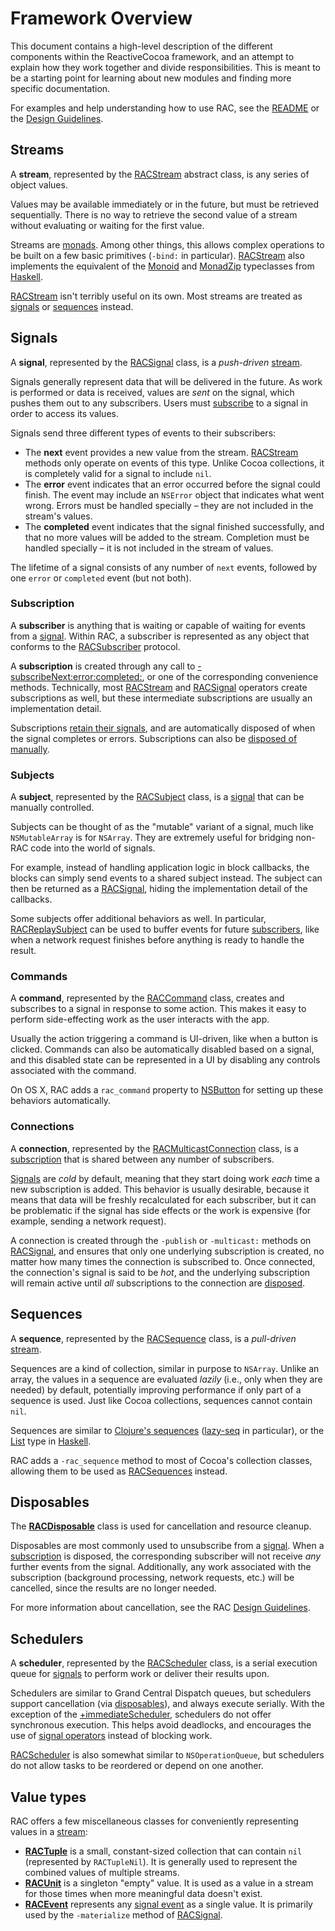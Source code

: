 # Framework Overview

This document contains a high-level description of the different components
within the ReactiveCocoa framework, and an attempt to explain how they work
together and divide responsibilities. This is meant to be a starting point for
learning about new modules and finding more specific documentation.

For examples and help understanding how to use RAC, see the [README][] or
the [Design Guidelines][].

## Streams

A **stream**, represented by the [RACStream][] abstract class, is any series of
object values.

Values may be available immediately or in the future, but must be retrieved
sequentially. There is no way to retrieve the second value of a stream without
evaluating or waiting for the first value.

Streams are [monads][]. Among other things, this allows complex operations to be
built on a few basic primitives (`-bind:` in particular). [RACStream][] also
implements the equivalent of the [Monoid][] and [MonadZip][] typeclasses from
[Haskell][].

[RACStream][] isn't terribly useful on its own. Most streams are treated as
[signals](#signals) or [sequences](#sequences) instead.

## Signals

A **signal**, represented by the [RACSignal][] class, is a _push-driven_
[stream](#streams).

Signals generally represent data that will be delivered in the future. As work
is performed or data is received, values are _sent_ on the signal, which pushes
them out to any subscribers. Users must [subscribe](#subscription) to a signal
in order to access its values.

Signals send three different types of events to their subscribers:

 * The **next** event provides a new value from the stream. [RACStream][]
   methods only operate on events of this type. Unlike Cocoa collections, it is
   completely valid for a signal to include `nil`.
 * The **error** event indicates that an error occurred before the signal could
   finish. The event may include an `NSError` object that indicates what went
   wrong. Errors must be handled specially – they are not included in the
   stream's values.
 * The **completed** event indicates that the signal finished successfully, and
   that no more values will be added to the stream. Completion must be handled
   specially – it is not included in the stream of values.

The lifetime of a signal consists of any number of `next` events, followed by
one `error` or `completed` event (but not both).

### Subscription

A **subscriber** is anything that is waiting or capable of waiting for events
from a [signal](#signals). Within RAC, a subscriber is represented as any object
that conforms to the [RACSubscriber][] protocol.

A **subscription** is created through any call to
[-subscribeNext:error:completed:][RACSignal], or one of the corresponding
convenience methods. Technically, most [RACStream][] and
[RACSignal][RACSignal+Operations] operators create subscriptions as well, but
these intermediate subscriptions are usually an implementation detail.

Subscriptions [retain their signals][Memory Management], and are automatically
disposed of when the signal completes or errors. Subscriptions can also be
[disposed of manually](#disposables).

### Subjects

A **subject**, represented by the [RACSubject][] class, is a [signal](#signals)
that can be manually controlled.

Subjects can be thought of as the "mutable" variant of a signal, much like
`NSMutableArray` is for `NSArray`. They are extremely useful for bridging
non-RAC code into the world of signals.

For example, instead of handling application logic in block callbacks, the
blocks can simply send events to a shared subject instead. The subject can then
be returned as a [RACSignal][], hiding the implementation detail of the
callbacks.

Some subjects offer additional behaviors as well. In particular,
[RACReplaySubject][] can be used to buffer events for future
[subscribers](#subscription), like when a network request finishes before
anything is ready to handle the result.

### Commands

A **command**, represented by the [RACCommand][] class, creates and subscribes
to a signal in response to some action. This makes it easy to perform
side-effecting work as the user interacts with the app.

Usually the action triggering a command is UI-driven, like when a button is
clicked. Commands can also be automatically disabled based on a signal, and this
disabled state can be represented in a UI by disabling any controls associated
with the command.

On OS X, RAC adds a `rac_command` property to
[NSButton][NSButton+RACCommandSupport] for setting up these behaviors
automatically.

### Connections

A **connection**, represented by the [RACMulticastConnection][] class, is
a [subscription](#subscription) that is shared between any number of
subscribers.

[Signals](#signals) are _cold_ by default, meaning that they start doing work
_each_ time a new subscription is added. This behavior is usually desirable,
because it means that data will be freshly recalculated for each subscriber, but
it can be problematic if the signal has side effects or the work is expensive
(for example, sending a network request).

A connection is created through the `-publish` or `-multicast:` methods on
[RACSignal][RACSignal+Operations], and ensures that only one underlying
subscription is created, no matter how many times the connection is subscribed
to. Once connected, the connection's signal is said to be _hot_, and the
underlying subscription will remain active until _all_ subscriptions to the
connection are [disposed](#disposables).

## Sequences

A **sequence**, represented by the [RACSequence][] class, is a _pull-driven_
[stream](#streams).

Sequences are a kind of collection, similar in purpose to `NSArray`. Unlike
an array, the values in a sequence are evaluated _lazily_ (i.e., only when they
are needed) by default, potentially improving performance if only part of
a sequence is used. Just like Cocoa collections, sequences cannot contain `nil`.

Sequences are similar to [Clojure's sequences][seq] ([lazy-seq][] in particular), or
the [List][] type in [Haskell][].

RAC adds a `-rac_sequence` method to most of Cocoa's collection classes,
allowing them to be used as [RACSequences][RACSequence] instead.

## Disposables

The **[RACDisposable][]** class is used for cancellation and resource cleanup.

Disposables are most commonly used to unsubscribe from a [signal](#signals).
When a [subscription](#subscription) is disposed, the corresponding subscriber
will not receive _any_ further events from the signal. Additionally, any work
associated with the subscription (background processing, network requests, etc.)
will be cancelled, since the results are no longer needed.

For more information about cancellation, see the RAC [Design Guidelines][].

## Schedulers

A **scheduler**, represented by the [RACScheduler][] class, is a serial
execution queue for [signals](#signals) to perform work or deliver their results upon.

Schedulers are similar to Grand Central Dispatch queues, but schedulers support
cancellation (via [disposables](#disposables)), and always execute serially.
With the exception of the [+immediateScheduler][RACScheduler], schedulers do not
offer synchronous execution. This helps avoid deadlocks, and encourages the use
of [signal operators][RACSignal+Operations] instead of blocking work.

[RACScheduler][] is also somewhat similar to `NSOperationQueue`, but schedulers
do not allow tasks to be reordered or depend on one another.

## Value types

RAC offers a few miscellaneous classes for conveniently representing values in
a [stream](#streams):

 * **[RACTuple][]** is a small, constant-sized collection that can contain
   `nil` (represented by `RACTupleNil`). It is generally used to represent
   the combined values of multiple streams.
 * **[RACUnit][]** is a singleton "empty" value. It is used as a value in
   a stream for those times when more meaningful data doesn't exist.
 * **[RACEvent][]** represents any [signal event](#signals) as a single value.
   It is primarily used by the `-materialize` method of
   [RACSignal][RACSignal+Operations].

[Design Guidelines]: DesignGuidelines.md
[Haskell]: http://www.haskell.org
[lazy-seq]: http://clojure.github.com/clojure/clojure.core-api.html#clojure.core/lazy-seq
[List]: https://downloads.haskell.org/~ghc/latest/docs/html/libraries/base-4.7.0.2/Data-List.html
[Memory Management]: MemoryManagement.md
[monads]: http://en.wikipedia.org/wiki/Monad_(functional_programming)
[Monoid]: http://downloads.haskell.org/~ghc/latest/docs/html/libraries/base-4.7.0.2/Data-Monoid.html
[MonadZip]: http://downloads.haskell.org/~ghc/latest/docs/html/libraries/base-4.7.0.2/Control-Monad-Zip.html
[NSButton+RACCommandSupport]: ../../ReactiveCocoa/Objective-C/NSButton+RACCommandSupport.h
[RACCommand]: ../../ReactiveCocoa/Objective-C/RACCommand.h
[RACDisposable]: ../../ReactiveCocoa/Objective-C/RACDisposable.h
[RACEvent]: ../../ReactiveCocoa/Objective-C/RACEvent.h
[RACMulticastConnection]: ../../ReactiveCocoa/Objective-C/RACMulticastConnection.h
[RACReplaySubject]: ../../ReactiveCocoa/Objective-C/RACReplaySubject.h
[RACScheduler]: ../../ReactiveCocoa/Objective-C/RACScheduler.h
[RACSequence]: ../../ReactiveCocoa/Objective-C/RACSequence.h
[RACSignal]: ../../ReactiveCocoa/Objective-C/RACSignal.h
[RACSignal+Operations]: ../../ReactiveCocoa/Objective-C/RACSignal+Operations.h
[RACStream]: ../../ReactiveCocoa/Objective-C/RACStream.h
[RACSubject]: ../../ReactiveCocoa/Objective-C/RACSubject.h
[RACSubscriber]: ../../ReactiveCocoa/Objective-C/RACSubscriber.h
[RACTuple]: ../../ReactiveCocoa/Objective-C/RACTuple.h
[RACUnit]: ../../ReactiveCocoa/Objective-C/RACUnit.h
[README]: README.md
[seq]: http://clojure.org/sequences
